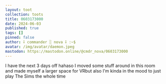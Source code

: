 ```yaml
---
layout: toot
collection: toots
title: 0603173000
date: 2024-06-03
published: true
tags: []
pinned: false
author: ⸸ commander ░ nova ⸸ :~$
avatar: /img/avatar/daemon.jpeg
mastodon: https://mastodon.online/@cmdr_nova/0603173000
---
```


I have the next 3 days off hahaso I moved some stuff around in this room and made myself a larger space for VRbut also I'm kinda in the mood to just play The Sims the whole time
